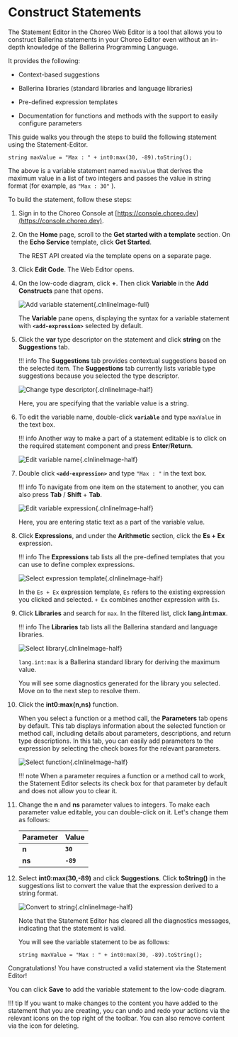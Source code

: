 # Construct Statements

The Statement Editor in the Choreo Web Editor is a tool that allows you to construct Ballerina statements in your Choreo Editor even without an in-depth knowledge of the Ballerina Programming Language.

It provides the following:

- Context-based suggestions

- Ballerina libraries (standard libraries and language libraries)

- Pre-defined expression templates

- Documentation for functions and methods with the support to easily configure parameters

This guide walks you through the steps to build the following statement using the Statement-Editor.

```
string maxValue = "Max : " + int0:max(30, -89).toString();
```

The above is a variable statement named `maxValue` that derives the maximum value in a list of two integers and passes the value in string format (for example, as `"Max : 30"` ).

To build the statement, follow these steps:

1. Sign in to the Choreo Console at [https://console.choreo.dev](https://console.choreo.dev).

2. On the **Home** page, scroll to the **Get started with a template** section. On the **Echo Service** template, click **Get Started**.

    The REST API created via the template opens on a separate page.
   
3. Click **Edit Code**. The Web Editor opens.

4. On the low-code diagram, click **+**. Then click **Variable** in the **Add Constructs** pane that opens.

    ![Add variable statement](../assets/img/statement-editor/add-variable-statement.png){.cInlineImage-full}

    The **Variable** pane opens, displaying the syntax for a variable statement with **`<add-expression>`** selected by default.

5. Click the **var** type descriptor on the statement and click **string** on the **Suggestions** tab.

    !!! info
        The **Suggestions** tab provides contextual suggestions based on the selected item. The **Suggestions** tab currently lists variable type suggestions because you selected the type descriptor.    

    ![Change type descriptor](../assets/img/statement-editor/change-type-descriptor.gif){.cInlineImage-half}

    Here, you are specifying that the variable value is a string.

6. To edit the variable name, double-click **`variable`** and type `maxValue` in the text box.

    !!! info
        Another way to make a part of a statement editable is to click on the required statement component and press  **Enter**/**Return**.

    ![Edit variable name](../assets/img/statement-editor/edit-variable-name.gif){.cInlineImage-half}

7. Double click **`<add-expression>`** and type `"Max : "` in the text box.

    !!! info
        To navigate from one item on the statement to another, you can also press **Tab** / **Shift** + **Tab**.

    ![Edit variable expression](../assets/img/statement-editor/edit-variable-expression.gif){.cInlineImage-half}

    Here, you are entering static text as a part of the variable value.

8. Click **Expressions**, and under the **Arithmetic** section, click the **Es + Ex** expression.

    !!! info
        The **Expressions** tab lists all the pre-defined templates that you can use to define complex expressions.

    ![Select expression template](../assets/img/statement-editor/select-expression-template.gif){.cInlineImage-half}

    In the `Es + Ex` expression template, `Es` refers to the existing expression you clicked and selected. `+ Ex` combines another expression with `Es`.

9. Click **Libraries** and search for `max`. In the filtered list, click  **lang.int:max**.

    !!! info
        The **Libraries** tab lists all the Ballerina standard and language libraries.

    ![Select library](../assets/img/statement-editor/select-library.gif){.cInlineImage-half}

    `lang.int:max` is a Ballerina standard library for deriving the maximum value.

     You will see some diagnostics generated for the library you selected. Move on to the next step to resolve them. 

10. Click the **int0:max(n,ns)** function. 

     When you select a function or a method call, the **Parameters** tab opens by default. This tab displays information about the selected function or method call, including details about parameters, descriptions, and return type descriptions. In this tab, you can easily add parameters to the expression by selecting the check boxes for the relevant parameters.

     ![Select function](../assets/img/statement-editor/select-function.gif){.cInlineImage-half}

     !!! note
         When a parameter requires a function or a method call to work, the Statement Editor selects its check box for that parameter by default and does not allow you to clear it.

11. Change the **n** and **ns** parameter values to integers. To make each parameter value editable, you can double-click on it. Let's change them as follows:

     | **Parameter** | **Value** |
     |---------------|-----------|
     | **n**         | **`30`**  |
     | **ns**        | **`-89`** |

12. Select **int0:max(30,-89)** and click **Suggestions**. Click **toString()** in the suggestions list to convert the value that the expression derived to a string format.

     ![Convert to string](../assets/img/statement-editor/convert-to-string.gif){.cInlineImage-half}

     Note that the Statement Editor has cleared all the diagnostics messages, indicating that the statement is valid.

     You will see the variable statement to be as follows:

     ```
     string maxValue = "Max : " + int0:max(30, -89).toString();
     ```
    
Congratulations! You have constructed a valid statement via the Statement Editor!

You can click **Save** to add the variable statement to the low-code diagram.

!!! tip
    If you want to make changes to the content you have added to the statement that you are creating, you can undo and redo your actions via the relevant icons on the top right of the toolbar. You can also remove content via the icon for deleting.


